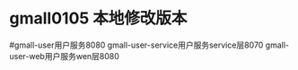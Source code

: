 # gmall0105 本地修改版本

#gmall-user用户服务8080
gmall-user-service用户服务service层8070
gmall-user-web用户服务wen层8080
